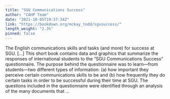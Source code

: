 ```yaml
---
title: "SGU Communications Success"
author: "CAHP Team"
date: "2021-10-05T19:37:34Z"
link: "https://bookdown.org/mckay_todd/sgusuccess/"
length_weight: "2.3%"
pinned: false
---
```


The English communications skills and tasks (and more) for success at SGU. [...] This short book contains data and graphics that summarize the responses of
international students to the “SGU Communications Success” questionnaire. The
purpose behind the questionnaire was to learn—from students—two different
types of information: (a) how important they perceive certain communications
skills to be and (b) how frequently they do certain tasks in order to be
successful during their time at SGU. The questions included in the questionnaire
were identified through an analysis of the many documents that ...

